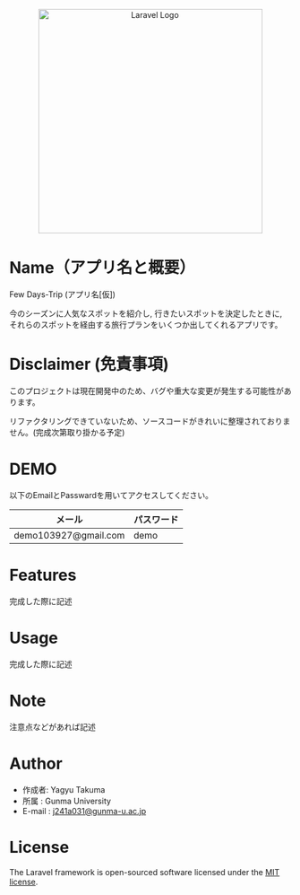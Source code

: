<p align="center"><a href="https://laravel.com" target="_blank"><img src="https://raw.githubusercontent.com/laravel/art/master/logo-lockup/5%20SVG/2%20CMYK/1%20Full%20Color/laravel-logolockup-cmyk-red.svg" width="400" alt="Laravel Logo"></a></p>

# Name（アプリ名と概要）

Few Days-Trip (アプリ名[仮])

今のシーズンに人気なスポットを紹介し, 行きたいスポットを決定したときに, それらのスポットを経由する旅行プランをいくつか出してくれるアプリです。

# Disclaimer (免責事項)

このプロジェクトは現在開発中のため、バグや重大な変更が発生する可能性があります。

リファクタリングできていないため、ソースコードがきれいに整理されておりません。(完成次第取り掛かる予定)
# DEMO

以下のEmailとPasswardを用いてアクセスしてください。
<markdown-accessiblity-table data-catalyst=""><table>
<thead>
<tr>
<th><font style="vertical-align: inherit;"><font style="vertical-align: inherit;">メール</font></font></th>
<th><font style="vertical-align: inherit;"><font style="vertical-align: inherit;">パスワード</font></font></th>
</tr>
</thead>
<tbody>
<tr>
<td><font style="vertical-align: inherit;"><font style="vertical-align: inherit;">demo103927@gmail.com</font></font></a></td>
<td><font style="vertical-align: inherit;"><font style="vertical-align: inherit;">demo</font></font></td>
</tr>
</tbody>
</table></markdown-accessiblity-table>

# Features

完成した際に記述

# Usage

完成した際に記述

# Note

注意点などがあれば記述

# Author

* 作成者: Yagyu Takuma
* 所属 : Gunma University
* E-mail : j241a031@gunma-u.ac.jp

# License

The Laravel framework is open-sourced software licensed under the [MIT license](https://opensource.org/licenses/MIT).
